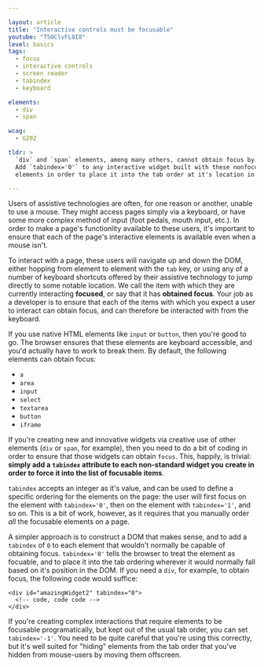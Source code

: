 ```yaml
---

layout: article
title: "Interactive controls must be focusable"
youtube: "T5OClvFL8I8"
level: basics
tags:
  - focus
  - interactive controls
  - screen reader
  - tabindex
  - keyboard

elements:
  - div
  - span

wcag:
  - G202

tldr: >
  `div` and `span` elements, among many others, cannot obtain focus by default.
  Add `tabindex='0'` to any interactive widget built with these nonfocusable
  elements in order to place it into the tab order at it's location in the DOM.

---
```

Users of assistive technologies are often, for one reason or another, unable to
use a mouse. They might access pages simply via a keyboard, or have some more
complex method of input (foot pedals, mouth input, etc.). In order to make a
page's functionlity available to these users, it's important to ensure that
each of the page's interactive elements is available even when a mouse isn't.

To interact with a page, these users will navigate up and down the DOM, either
hopping from element to element with the `tab` key, or using any of a number of
keyboard shortcuts offered by their assistive technology to jump directly to
some notable location. We call the item with which they are currently
interacting **focused**, or say that it has **obtained focus**. Your job as a
developer is to ensure that each of the items with which you expect a user to
interact can obtain focus, and can therefore be interacted with from the
keyboard.

If you use native HTML elements like `input` or `button`, then you're good to
go. The browser ensures that these elements are keyboard accessible, and you'd
actually have to work to break them. By default, the following elements can
obtain focus:

*   `a`
*   `area`
*   `input`
*   `select`
*   `textarea`
*   `button`
*   `iframe`

If you're creating new and innovative widgets via creative use of other
elements (`div` or `span`, for example), then you need to do a bit of coding
in order to ensure that those widgets can obtain `focus`. This, happily, is
trivial: **simply add a `tabindex` attribute to each non-standard widget you
create in order to force it into the list of focusable items**.

`tabindex` accepts an integer as it's value, and can be used to define a
specific ordering for the elements on the page: the user will first focus on
the element with `tabindex='0'`, then on the element with `tabindex='1'`, and
so on. This is a bit of work, however, as it requires that you manually order
_all_ the focusable elements on a page.

A simpler approach is to construct a DOM that makes sense, and to add a
`tabindex` of `0` to each element that wouldn't normally be capable of
obtaining focus. `tabindex='0'` tells the browser to treat the element as
focuable, and to place it into the tab ordering wherever it would normally fall
based on it's position in the DOM. If you need a `div`, for example, to obtain
focus, the following code would suffice:

    <div id="amazingWidget2" tabindex="0">
      <!-- code, code code -->
    </div>

If you're creating complex interactions that require elements to be focusable
programatically, but kept out of the usual tab order, you can set
`tabindex='-1'`. You need to be quite careful that you're using this correctly,
but it's well suited for "hiding" elements from the tab order that you've
hidden from mouse-users by moving them offscreen.
